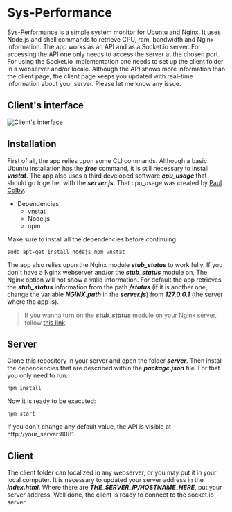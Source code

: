 Sys-Performance
===============
Sys-Performance is a simple system monitor for Ubuntu and Nginx. It uses Node.js and shell commands to retrieve CPU, ram, bandwidth and Nginx information.  The app works as an API and as a Socket.io server. For accessing the API one only needs to access the server at the chosen port. For using the Socket.io implementation one needs to set up the client folder in a webserver and/or locale. Although the API shows more information than the client page, the client page keeps you updated with real-time information about your server. Please let me know any issue.

Client's interface
------------------

![Client's interface](https://lh3.googleusercontent.com/l1g34wmHJuV2sYJHtB2k1YCW9VkGfzmVauDzbv_5ibI=w1202-h609-no)

Installation
------------

First of all, the app relies upon some CLI commands. Although a basic Ubuntu installation has the ***free*** command, it is still necessary to install ***vnstat***. The app also uses a third developed software ***cpu_usage*** that should go together with the ***server.js***. That cpu_usage was created by [Paul Colby](http://colby.id.au).

 - Dependencies
	 - vnstat
	 - Node.js
	 - npm

Make sure to install all the dependencies before continuing.

    sudo apt-get install nodejs npm vnstat

The app also relies upon the Nginx module ***stub_status*** to work fully. If you don`t have a Nginx webserver and/or the ***stub_status*** module on, The Nginx option will not show a valid information.
For default the app retrieves the ***stub_status*** information from the path ***/status*** (if it is another one, change the variable ***NGINX.path*** in the ***server.js***) from ***127.0.0.1*** (the server where the app is).

> If you wanna turn on the ***stub_status*** module on your Nginx server, follow [this link](http://nginx.org/en/docs/http/ngx_http_stub_status_module.html).

Server
------
Clone this repository in your server and open the folder ***server***. Then install the dependencies that are described within the ***package.json*** file. For that you only need to run:

    npm install

Now it is ready to be executed:

    npm start

If you don`t change any default value, the API is visible at http://your_server:8081

Client
------
The client folder can localized in any webserver, or you may put it in your local computer. It is necessary to updated your server address in the ***index.html***. Where there are ***THE_SERVER_IP/HOSTNAME_HERE***, put your server address.
Well done, the client is ready to connect to the socket.io server.
